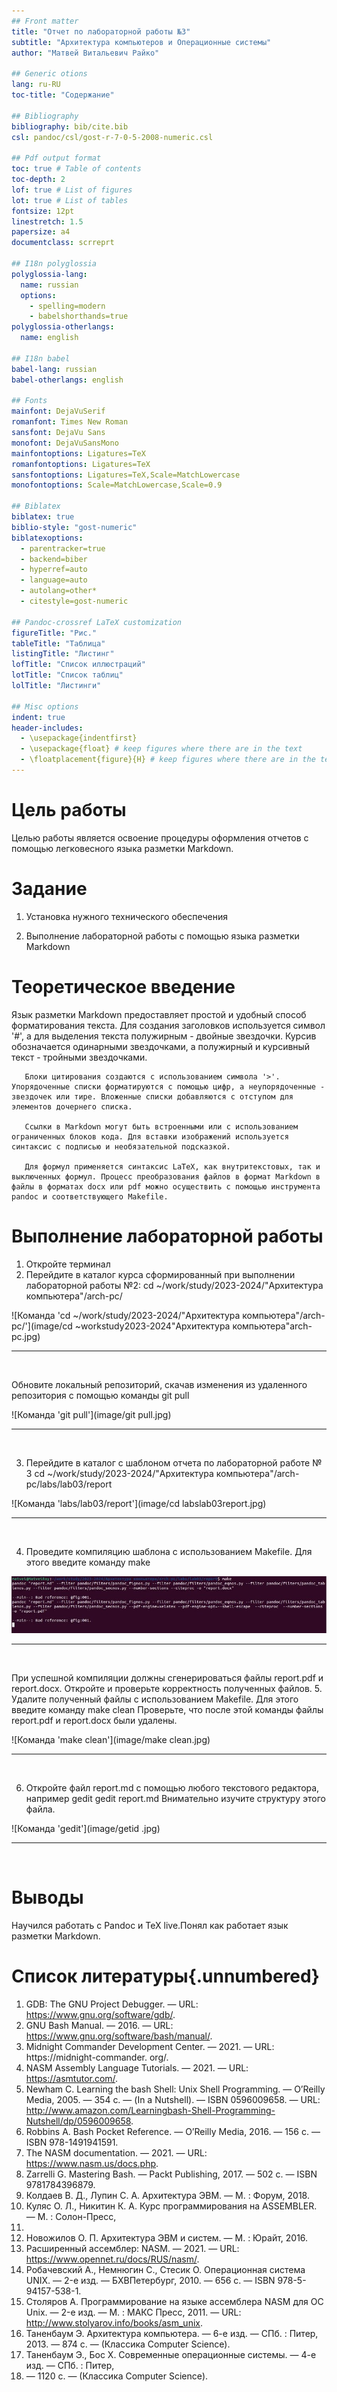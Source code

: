 ```yaml
---
## Front matter
title: "Отчет по лабораторной работы №3"
subtitle: "Архитектура компьютеров и Операционные системы"
author: "Матвей Витальевич Райко"

## Generic otions
lang: ru-RU
toc-title: "Содержание"

## Bibliography
bibliography: bib/cite.bib
csl: pandoc/csl/gost-r-7-0-5-2008-numeric.csl

## Pdf output format
toc: true # Table of contents
toc-depth: 2
lof: true # List of figures
lot: true # List of tables
fontsize: 12pt
linestretch: 1.5
papersize: a4
documentclass: scrreprt

## I18n polyglossia
polyglossia-lang:
  name: russian
  options:
	- spelling=modern
	- babelshorthands=true
polyglossia-otherlangs:
  name: english
  
## I18n babel
babel-lang: russian
babel-otherlangs: english

## Fonts
mainfont: DejaVuSerif
romanfont: Times New Roman
sansfont: DejaVu Sans
monofont: DejaVuSansMono
mainfontoptions: Ligatures=TeX
romanfontoptions: Ligatures=TeX
sansfontoptions: Ligatures=TeX,Scale=MatchLowercase
monofontoptions: Scale=MatchLowercase,Scale=0.9

## Biblatex
biblatex: true
biblio-style: "gost-numeric"
biblatexoptions:
  - parentracker=true
  - backend=biber
  - hyperref=auto
  - language=auto
  - autolang=other*
  - citestyle=gost-numeric
  
## Pandoc-crossref LaTeX customization
figureTitle: "Рис."
tableTitle: "Таблица"
listingTitle: "Листинг"
lofTitle: "Список иллюстраций"
lotTitle: "Список таблиц"
lolTitle: "Листинги"

## Misc options
indent: true
header-includes:
  - \usepackage{indentfirst}
  - \usepackage{float} # keep figures where there are in the text
  - \floatplacement{figure}{H} # keep figures where there are in the text
---
```


# Цель работы

Целью работы является освоение процедуры оформления отчетов с помощью легковесного
языка разметки Markdown.

# Задание

1. Установка нужного технического обеспечения 

2. Выполнение лабораторной работы с помощью языка разметки Markdown 


# Теоретическое введение

Язык разметки Markdown предоставляет простой и удобный способ форматирования текста. Для создания заголовков используется символ '#', а для выделения текста полужирным - двойные звездочки. Курсив обозначается одинарными звездочками, а полужирный и курсивный текст - тройными звездочками. 

       Блоки цитирования создаются с использованием символа '>'. Упорядоченные списки форматируются с помощью цифр, а неупорядоченные - звездочек или тире. Вложенные списки добавляются с отступом для элементов дочернего списка. 

       Ссылки в Markdown могут быть встроенными или с использованием ограниченных блоков кода. Для вставки изображений используется синтаксис с подписью и необязательной подсказкой. 

       Для формул применяется синтаксис LaTeX, как внутритекстовых, так и выключенных формул. Процесс преобразования файлов в формат Markdown в файлы в форматах docx или pdf можно осуществить с помощью инструмента pandoc и соответствующего Makefile.


# Выполнение лабораторной работы

1. Откройте терминал
2. Перейдите в каталог курса сформированный при выполнении лабораторной работы
№2:
cd ~/work/study/2023-2024/"Архитектура компьютера"/arch-pc/

![Команда 'cd ~/work/study/2023-2024/"Архитектура компьютера"/arch-pc/'](image/cd ~workstudy2023-2024"Архитектура компьютера"arch-pc.jpg)<hr><br>

Обновите локальный репозиторий, скачав изменения из удаленного репозитория с помощью команды
git pull

![Команда 'git pull'](image/git pull.jpg)<hr><br>

3. Перейдите в каталог с шаблоном отчета по лабораторной работе № 3
cd ~/work/study/2023-2024/"Архитектура компьютера"/arch-pc/labs/lab03/report

![Команда 'labs/lab03/report'](image/cd labslab03report.jpg)<hr><br>

4. Проведите компиляцию шаблона с использованием Makefile. Для этого введите команду
make

![Команда 'make'](image/make.jpg)<hr><br>

При успешной компиляции должны сгенерироваться файлы report.pdf и report.docx.
Откройте и проверьте корректность полученных файлов.
5. Удалите полученный файлы с использованием Makefile. Для этого введите команду
make clean
Проверьте, что после этой команды файлы report.pdf и report.docx были удалены.

![Команда 'make clean'](image/make clean.jpg)<hr><br>

6. Откройте файл report.md c помощью любого текстового редактора, например gedit
gedit report.md
Внимательно изучите структуру этого файла.

![Команда 'gedit'](image/getid .jpg)<hr><br>

# Выводы

Научился работать с Pandoc и TeX live.Понял как работает язык разметки Markdown.

# Список литературы{.unnumbered}

1. GDB: The GNU Project Debugger. — URL: https://www.gnu.org/software/gdb/.
2. GNU Bash Manual. — 2016. — URL: https://www.gnu.org/software/bash/manual/.
3. Midnight Commander Development Center. — 2021. — URL: https://midnight-commander.
org/.
4. NASM Assembly Language Tutorials. — 2021. — URL: https://asmtutor.com/.
5. Newham C. Learning the bash Shell: Unix Shell Programming. — O’Reilly Media, 2005. —
354 с. — (In a Nutshell). — ISBN 0596009658. — URL: http://www.amazon.com/Learningbash-Shell-Programming-Nutshell/dp/0596009658.
6. Robbins A. Bash Pocket Reference. — O’Reilly Media, 2016. — 156 с. — ISBN 978-1491941591.
7. The NASM documentation. — 2021. — URL: https://www.nasm.us/docs.php.
8. Zarrelli G. Mastering Bash. — Packt Publishing, 2017. — 502 с. — ISBN 9781784396879.
9. Колдаев В. Д., Лупин С. А. Архитектура ЭВМ. — М. : Форум, 2018.
10. Куляс О. Л., Никитин К. А. Курс программирования на ASSEMBLER. — М. : Солон-Пресс,
2017.
11. Новожилов О. П. Архитектура ЭВМ и систем. — М. : Юрайт, 2016.
12. Расширенный ассемблер: NASM. — 2021. — URL: https://www.opennet.ru/docs/RUS/nasm/.
13. Робачевский А., Немнюгин С., Стесик О. Операционная система UNIX. — 2-е изд. — БХВПетербург, 2010. — 656 с. — ISBN 978-5-94157-538-1.
14. Столяров А. Программирование на языке ассемблера NASM для ОС Unix. — 2-е изд. —
М. : МАКС Пресс, 2011. — URL: http://www.stolyarov.info/books/asm_unix.
15. Таненбаум Э. Архитектура компьютера. — 6-е изд. — СПб. : Питер, 2013. — 874 с. —
(Классика Computer Science).
16. Таненбаум Э., Бос Х. Современные операционные системы. — 4-е изд. — СПб. : Питер,
2015. — 1120 с. — (Классика Computer Science).

